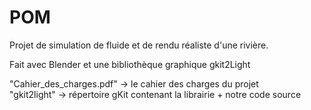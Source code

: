 # POM

Projet de simulation de fluide et de rendu réaliste d'une rivière. 

Fait avec Blender et une bibliothèque graphique gkit2Light

"Cahier_des_charges.pdf" -> le cahier des charges du projet
<br/>"gkit2light" -> répertoire gKit contenant la librairie + notre code source